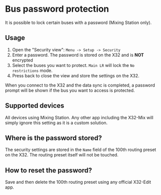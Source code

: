 # Bus password protection

It is possible to lock certain buses with a password (Mixing Station only).

## Usage

1. Open the "Security view": `Menu -> Setup -> Security`
2. Enter a password. The password is stored on the X32 and is **NOT** encrypted
3. Select the buses you want to protect. `Main LR` will lock the `No restrictions` mode.
4. Press back to close the view and store the settings on the X32.

When you connect to the X32 and the data sync is completed, a password prompt will be shown if the bus you want to access is protected.

## Supported devices

All devices using Mixing Station. Any other app including the X32-Mix will simply ignore this setting as it is a custom solution.

## Where is the password stored?

The security settings are stored in the `Name` field of the 100th routing preset on the X32. The routing preset itself will not be touched.

## How to reset the password?

Save and then delete the 100th routing preset using any official X32-Edit app.
